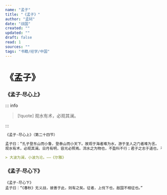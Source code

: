 ```yaml
---
name: "孟子"
title: "《孟子》"
author: "孟轲"
date: "战国"
created: ""
updated: ""
draft: false
read: 1
sources: ""
tags: "书籍/经学/中国"
---
```


# 《孟子》

### 《孟子·尽心上》

::: info

> [!quote]
> 观水有术，必观其澜。

:::

```markdown
《孟子·尽心上》（第二十四节）

孟子曰：“孔子登东山而小鲁，登泰山而小天下。故观于海者难为水，游于圣人之门者难为言。
观水有术，必观其澜。日月有明，容光必照焉。流水之为物也，不盈科不行；君子之志于道也，不成章不达。”

> 大波为澜，小波为沦。——《尔雅》
```

### 《孟子·尽心下》

```
《孟子·尽心下》
孟子曰：“《春秋》无义战，彼善于此，则有之矣。征者，上伐下也，敌国不相征也。” 
```
